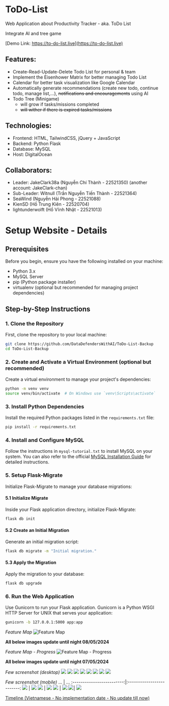 # ToDo-List
Web Application about Productivity Tracker - aka. ToDo List

Integrate AI and tree game

[Demo Link: https://to-do-list.live](https://to-do-list.live)

## Features:
- Create-Read-Update-Delete Todo List for personal & team
- Implement the Eisenhower Matrix for better managing Todo List
- Calendar for better task visualization like Google Calendar
- Automatically generate recommendations (create new todo, continue todo, manage list,...), ~~notifications and encouragements~~ using AI
- Todo Tree (Minigame)
  + will grow if tasks/missions completed
  + ~~will wither if there is expired tasks/missions~~

## Technologies:
- Frontend: HTML, TailwindCSS, jQuery + JavaScript
- Backend: Python Flask
- Database: MySQL
- Host: DigitalOcean

## Collaborators:
- Leader: JakeClark38a (Nguyễn Chí Thành - 22521350) (another account: JakeClark-chan)
- Sub-Leader: Witnull (Trần Nguyễn Tiến Thành - 22521364)
- SeaWind (Nguyễn Hải Phong - 22521088)
- KienSD (Hồ Trung Kiên - 22520704)
- lightunderwolft (Hồ Vĩnh Nhật - 22521013)

# Setup Website - Details

## Prerequisites

Before you begin, ensure you have the following installed on your machine:

- Python 3.x
- MySQL Server
- pip (Python package installer)
- virtualenv (optional but recommended for managing project dependencies)

## Step-by-Step Instructions

### 1. Clone the Repository

First, clone the repository to your local machine:

```sh
git clone https://github.com/DataDefendersWithAI/ToDo-List-Backup
cd ToDo-List-Backup
```

### 2. Create and Activate a Virtual Environment (optional but recommended)

Create a virtual environment to manage your project's dependencies:

```sh
python -m venv venv
source venv/bin/activate  # On Windows use `venv\Scripts\activate`
```

### 3. Install Python Dependencies

Install the required Python packages listed in the `requirements.txt` file:

```sh
pip install -r requirements.txt
```

### 4. Install and Configure MySQL

Follow the instructions in `mysql-tutorial.txt` to install MySQL on your system. You can also refer to the official [MySQL Installation Guide](https://dev.mysql.com/doc/refman/8.0/en/installing.html) for detailed instructions.

### 5. Setup Flask-Migrate

Initialize Flask-Migrate to manage your database migrations:

#### 5.1 Initialize Migrate

Inside your Flask application directory, initialize Flask-Migrate:

```sh
flask db init
```

#### 5.2 Create an Initial Migration

Generate an initial migration script:

```sh
flask db migrate -m "Initial migration."
```

#### 5.3 Apply the Migration

Apply the migration to your database:

```sh
flask db upgrade
```

### 6. Run the Web Application

Use Gunicorn to run your Flask application. Gunicorn is a Python WSGI HTTP Server for UNIX that serves your application:

```sh
gunicorn -b 127.0.0.1:5000 app:app
```

*Feature Map*
![Feature Map](feature-map.png)

**All below images update until night 08/05/2024**

*Feature Map - Progress*
![Feature Map - Progress](feature-map-checked.png)

**All below images update until night 07/05/2024**

*Few screenshot (desktop)*
![](static/images/demoShot/desktop_mainPage.png)
![](static/images/demoShot/desktop_calendar.png)
![](static/images/demoShot/desktop_team.png)
![](static/images/demoShot/desktop_tree.png)
![](static/images/demoShot/desktop_mainPageLight.png)
![](static/images/demoShot/desktop_chatbot.png)
![](static/images/demoShot/desktop_profile.png)
![](static/images/demoShot/desktop_landing.png)

*Few screenshot (mobile)*
...             |  ...
:-------------------------:|:-------------------------:
![](static/images/demoShot/mobile_mainPage.png)  |  ![](static/images/demoShot/mobile_calendar.png)
![](static/images/demoShot/mobile_team.png) | ![](static/images/demoShot/mobile_tree.png)
![](static/images/demoShot/mobile_mainPageLight.png) | ![](static/images/demoShot/mobile_chatbot.png)
![](static/images/demoShot/mobile_profile.png)| ![](static/images/demoShot/mobile_landing.png)

[Timeline (Vietnamese - No implementation date - No update till now)](https://docs.google.com/spreadsheets/d/1MAMZZLN4X1kk-8I4zG77Cs-AGEdnr1_v/edit?usp=sharing&ouid=117486916258965576138&rtpof=true&sd=true)
